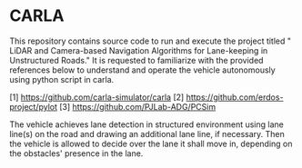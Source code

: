 # CARLA

This repository contains source code to run and execute the project titled " LiDAR and Camera-based Navigation Algorithms for Lane-keeping in Unstructured Roads."
It is requested to familiarize with the provided references below to understand and operate the vehicle autonomously using python script in carla.

[1] https://github.com/carla-simulator/carla
[2] https://github.com/erdos-project/pylot
[3] https://github.com/PJLab-ADG/PCSim

The vehicle achieves lane detection in structured environment using lane line(s) on the road and drawing an additional lane line, if necessary. Then the vehicle is allowed to decide over the lane it shall move in, depending on the obstacles' presence in the lane. 



